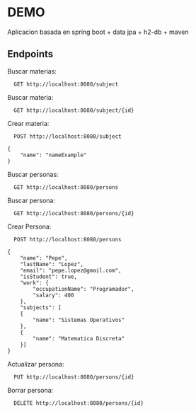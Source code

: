 # DEMO

Aplicacion basada en spring boot + data jpa + h2-db + maven

## Endpoints

Buscar materias:
```
  GET http://localhost:8080/subject
```
Buscar materia:
```
  GET http://localhost:8080/subject/{id}
```
Crear materia:
```
  POST http://localhost:8080/subject
  
{
	"name": "nameExample"
}
```

Buscar personas:
```
  GET http://localhost:8080/persons
```
Buscar persona:
```
  GET http://localhost:8080/persons/{id}
```
Crear Persona:
```
  POST http://localhost:8080/persons
  
{
	"name": "Pepe",
    "lastName": "Lopez",
    "email": "pepe.lopez@gmail.com",
    "isStudent": true,
    "work": {
        "occupationName": "Programador",
        "salary": 400
    },
    "subjects": [
    {
    	"name": "Sistemas Operativos"
    },
    {
    	"name": "Matematica Discreta"
    }]
}
```
Actualizar persona:
```
  PUT http://localhost:8080/persons/{id} 
```
Borrar persona:
```
  DELETE http://localhost:8080/persons/{id} 
```